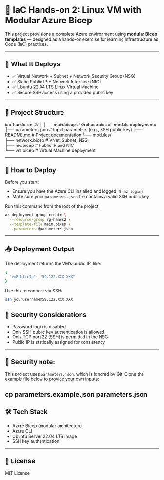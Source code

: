 # 🧱 IaC Hands-on 2: Linux VM with Modular Azure Bicep

This project provisions a complete Azure environment using **modular Bicep templates** — designed as a hands-on exercise for learning Infrastructure as Code (IaC) practices.

---

## 🚀 What It Deploys

- ✅ Virtual Network + Subnet + Network Security Group (NSG)
- ✅ Static Public IP + Network Interface (NIC)
- ✅ Ubuntu 22.04 LTS Linux Virtual Machine
- ✅ Secure SSH access using a provided public key

---

## 📁 Project Structure

iac-hands-on-2/ │ 
├── main.bicep  # Orchestrates all module deployments 
├── parameters.json # Input parameters (e.g., SSH public key) 
├── README.md # Project documentation 
    └── modules/  
    ├── network.bicep # VNet, Subnet, NSG   
    ├── nic.bicep # Public IP and NIC   
    └── vm.bicep  # Virtual Machine deployment  

---

## 🧪 How to Deploy

Before you start:

- Ensure you have the Azure CLI installed and logged in (`az login`)
- Make sure your `parameters.json` file contains a valid SSH public key

Run this command from the root of the project:

```bash
az deployment group create \
  --resource-group rg-hands2 \
  --template-file main.bicep \
  --parameters @parameters.json
```
----
## 📤 Deployment Output

The deployment returns the VM’s public IP, like:
```bash
{
  "vmPublicIp": "59.122.XXX.XXX"
}
```
Use this to connect via SSH:
```bash
ssh yourusername@59.122.XXX.XXX
```
## 🔐 Security Considerations

* Password login is disabled  
* Only SSH public key authentication is allowed  
* Only TCP port 22 (SSH) is permitted in the NSG  
* Public IP is statically assigned for consistency  
---
## 🔐 Security note:
This project uses `parameters.json`, which is ignored by Git. Clone the example file below to provide your own inputs:

cp parameters.example.json parameters.json
---
## 🛠️ Tech Stack
* Azure Bicep (modular architecture)
* Azure CLI
* Ubuntu Server 22.04 LTS image
* SSH key authentication
---
## 📜 License
MIT License